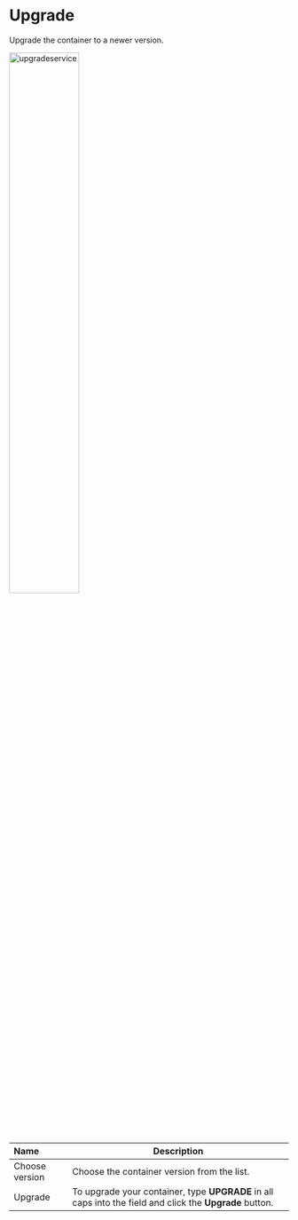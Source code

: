 # Upgrade

Upgrade the container to a newer version.

<img src="/static/images/upgradeservice.jpg" alt="upgradeservice" style="width: 50%; display: block"></a>

**Name** | **Description** 
:--- | ---
Choose version | Choose the container version from the list.
Upgrade | To upgrade your container, type **UPGRADE** in all caps into the field and click the **Upgrade** button.